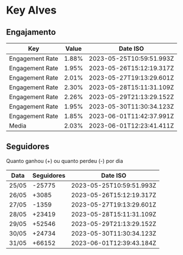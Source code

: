 # Key Alves

## Engajamento

| Key             | Value | Date ISO                 |
| --------------- | ----- | ------------------------ |
| Engagement Rate | 1.88% | 2023-05-25T10:59:51.993Z |
| Engagement Rate | 1.95% | 2023-05-26T15:12:19.317Z |
| Engagement Rate | 2.01% | 2023-05-27T19:13:29.601Z |
| Engagement Rate | 2.30% | 2023-05-28T15:11:31.109Z |
| Engagement Rate | 2.26% | 2023-05-29T21:13:29.152Z |
| Engagement Rate | 1.95% | 2023-05-30T11:30:34.123Z |
| Engagement Rate | 1.85% | 2023-06-01T11:42:37.991Z |
| Media           | 2.03% | 2023-06-01T12:23:41.411Z |

## Seguidores

Quanto ganhou (+) ou quanto perdeu (-) por dia

| Data  | Seguidores | Date ISO                 |
| ----- | ---------- | ------------------------ |
| 25/05 | -25775     | 2023-05-25T10:59:51.993Z |
| 26/05 | +3085      | 2023-05-26T15:12:19.317Z |
| 27/05 | -1359      | 2023-05-27T19:13:29.601Z |
| 28/05 | +23419     | 2023-05-28T15:11:31.109Z |
| 29/05 | +52546     | 2023-05-29T21:13:29.152Z |
| 30/05 | +24734     | 2023-05-30T11:30:34.123Z |
| 31/05 | +66152     | 2023-06-01T12:39:43.184Z |